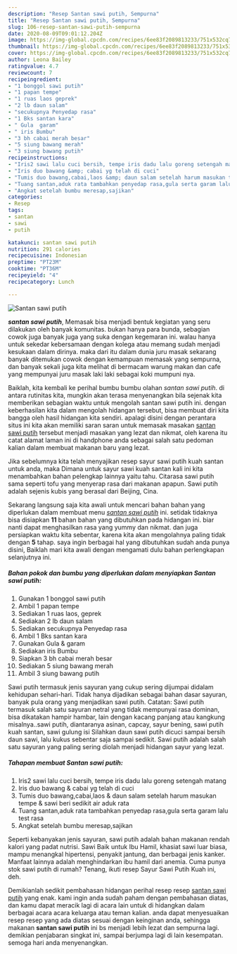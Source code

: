 ```yaml
---
description: "Resep Santan sawi putih, Sempurna"
title: "Resep Santan sawi putih, Sempurna"
slug: 106-resep-santan-sawi-putih-sempurna
date: 2020-08-09T09:01:12.204Z
image: https://img-global.cpcdn.com/recipes/6ee83f2089813233/751x532cq70/santan-sawi-putih-foto-resep-utama.jpg
thumbnail: https://img-global.cpcdn.com/recipes/6ee83f2089813233/751x532cq70/santan-sawi-putih-foto-resep-utama.jpg
cover: https://img-global.cpcdn.com/recipes/6ee83f2089813233/751x532cq70/santan-sawi-putih-foto-resep-utama.jpg
author: Leona Bailey
ratingvalue: 4.7
reviewcount: 7
recipeingredient:
- "1 bonggol sawi putih"
- "1 papan tempe"
- "1 ruas laos geprek"
- "2 lb daun salam"
- "secukupnya Penyedap rasa"
- "1 Bks santan kara"
- " Gula  garam"
- " iris Bumbu"
- "3 bh cabai merah besar"
- "5 siung bawang merah"
- "3 siung bawang putih"
recipeinstructions:
- "Iris2 sawi lalu cuci bersih, tempe iris dadu lalu goreng setengah matang"
- "Iris duo bawang &amp; cabai yg telah di cuci"
- "Tumis duo bawang,cabai,laos &amp; daun salam setelah harum masukan tempe &amp; sawi beri sedikit air aduk rata"
- "Tuang santan,aduk rata tambahkan penyedap rasa,gula serta garam lalu test rasa"
- "Angkat setelah bumbu meresap,sajikan"
categories:
- Resep
tags:
- santan
- sawi
- putih

katakunci: santan sawi putih 
nutrition: 291 calories
recipecuisine: Indonesian
preptime: "PT23M"
cooktime: "PT36M"
recipeyield: "4"
recipecategory: Lunch

---
```



![Santan sawi putih](https://img-global.cpcdn.com/recipes/6ee83f2089813233/751x532cq70/santan-sawi-putih-foto-resep-utama.jpg)

<b><i>santan sawi putih</i></b>, Memasak bisa menjadi bentuk kegiatan yang seru dilakukan oleh banyak komunitas. bukan hanya para bunda, sebagian cowok juga banyak juga yang suka dengan kegemaran ini. walau hanya untuk sekedar kebersamaan dengan kolega atau memang sudah menjadi kesukaan dalam dirinya. maka dari itu dalam dunia juru masak sekarang banyak ditemukan cowok dengan kemampuan memasak yang sempurna, dan banyak sekali juga kita melihat di bermacam warung makan dan cafe yang mempunyai juru masak laki laki sebagai koki mumpuni nya.

Baiklah, kita kembali ke perihal bumbu bumbu olahan <i>santan sawi putih</i>. di antara rutinitas kita, mungkin akan terasa menyenangkan bila sejenak kita memberikan sebagian waktu untuk mengolah santan sawi putih ini. dengan keberhasilan kita dalam mengolah hidangan tersebut, bisa membuat diri kita bangga oleh hasil hidangan kita sendiri. apalagi disini dengan perantara situs ini kita akan memiliki saran saran untuk memasak masakan <u>santan sawi putih</u> tersebut menjadi masakan yang lezat dan nikmat, oleh karena itu catat alamat laman ini di handphone anda sebagai salah satu pedoman kalian dalam membuat makanan baru yang lezat.

Jika sebelumnya kita telah menyajikan resep sayur sawi putih kuah santan untuk anda, maka Dimana untuk sayur sawi kuah santan kali ini kita menambahkan bahan pelengkap lainnya yaitu tahu. Citarasa sawi putih sama seperti tofu yang menyerap rasa dari makanan apapun. Sawi putih adalah sejenis kubis yang berasal dari Beijing, Cina.


Sekarang langsung saja kita awali untuk mencari bahan bahan yang diperlukan dalam membuat menu <u><i>santan sawi putih</i></u> ini. setidak tidaknya bisa disiapkan <b>11</b> bahan bahan yang dibutuhkan pada hidangan ini. biar nanti dapat menghasilkan rasa yang yummy dan nikmat. dan juga persiapkan waktu kita sebentar, karena kita akan mengolahnya paling tidak dengan <b>5</b> tahap. saya ingin berbagai hal yang dibutuhkan sudah anda punya disini, Baiklah mari kita awali dengan mengamati dulu bahan perlengkapan selanjutnya ini.

<!--inarticleads1-->

##### Bahan pokok dan bumbu yang diperlukan dalam menyiapkan Santan sawi putih:

1. Gunakan 1 bonggol sawi putih
1. Ambil 1 papan tempe
1. Sediakan 1 ruas laos, geprek
1. Sediakan 2 lb daun salam
1. Sediakan secukupnya Penyedap rasa
1. Ambil 1 Bks santan kara
1. Gunakan  Gula &amp; garam
1. Sediakan  iris Bumbu
1. Siapkan 3 bh cabai merah besar
1. Sediakan 5 siung bawang merah
1. Ambil 3 siung bawang putih


Sawi putih termasuk jenis sayuran yang cukup sering dijumpai didalam kehidupan sehari-hari. Tidak hanya dijadikan sebagai bahan dasar sayuran, banyak pula orang yang menjadikan sawi putih. Catatan: Sawi putih termasuk salah satu sayuran netral yang tidak mempunyai rasa dominan, bisa dikatakan hampir hambar, lain dengan kacang panjang atau kangkung misalnya..sawi putih, diantaranya asinan, capcay, sayur bening, sawi putih kuah santan, sawi gulung isi Silahkan daun sawi putih dicuci sampai bersih daun sawi, lalu kukus sebentar saja sampai sedikit. Sawi putih adalah salah satu sayuran yang paling sering diolah menjadi hidangan sayur yang lezat. 

<!--inarticleads2-->

##### Tahapan membuat Santan sawi putih:

1. Iris2 sawi lalu cuci bersih, tempe iris dadu lalu goreng setengah matang
1. Iris duo bawang &amp; cabai yg telah di cuci
1. Tumis duo bawang,cabai,laos &amp; daun salam setelah harum masukan tempe &amp; sawi beri sedikit air aduk rata
1. Tuang santan,aduk rata tambahkan penyedap rasa,gula serta garam lalu test rasa
1. Angkat setelah bumbu meresap,sajikan


Seperti kebanyakan jenis sayuran, sawi putih adalah bahan makanan rendah kalori yang padat nutrisi. Sawi Baik untuk Ibu Hamil, khasiat sawi luar biasa, mampu menangkal hipertensi, penyakit jantung, dan berbagai jenis kanker. Manfaat lainnya adalah menghindarkan ibu hamil dari anemia. Cuma punya stok sawi putih di rumah? Tenang, ikuti resep Sayur Sawi Putih Kuah ini, deh. 

Demikianlah sedikit pembahasan hidangan perihal resep resep <u>santan sawi putih</u> yang enak. kami ingin anda sudah paham dengan pembahasan diatas, dan kamu dapat meracik lagi di acara lain untuk di hidangkan dalam berbagai acara acara keluarga atau teman kalian. anda dapat menyesuaikan resep resep yang ada diatas sesuai dengan keinginan anda, sehingga makanan <b>santan sawi putih</b> ini bs menjadi lebih lezat dan sempurna lagi. demikian penjabaran singkat ini, sampai berjumpa lagi di lain kesempatan. semoga hari anda menyenangkan.
